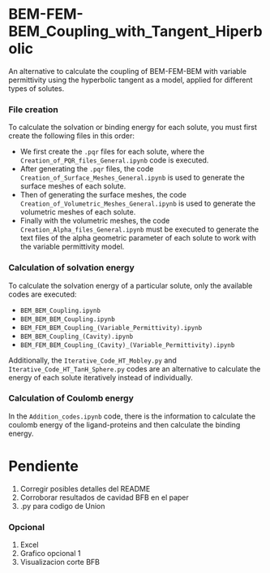 # BEM-FEM-BEM_Coupling_with_Tangent_Hiperbolic
An alternative to calculate the coupling of BEM-FEM-BEM with variable permittivity using the hyperbolic tangent as a model, applied for different types of solutes.

### File creation
To calculate the solvation or binding energy for each solute, you must first create the following files in this order:
- We first create the `.pqr` files for each solute, where the `Creation_of_PQR_files_General.ipynb` code is executed.
- After generating the `.pqr` files, the code `Creation_of_Surface_Meshes_General.ipynb` is used to generate the surface meshes of each solute.
- Then of generating the surface meshes, the code `Creation_of_Volumetric_Meshes_General.ipynb` is used to generate the volumetric meshes of each solute.
- Finally with the volumetric meshes, the code `Creation_Alpha_files_General.ipynb` must be executed to generate the text files of the alpha geometric parameter of each solute to work with the variable permittivity model.

### Calculation of solvation energy
To calculate the solvation energy of a particular solute, only the available codes are executed:
- `BEM_BEM_Coupling.ipynb`
- `BEM_BEM_BEM_Coupling.ipynb`
- `BEM_FEM_BEM_Coupling_(Variable_Permittivity).ipynb`
- `BEM_BEM_Coupling_(Cavity).ipynb`
- `BEM_FEM_BEM_Coupling_(Cavity)_(Variable_Permittivity).ipynb`

Additionally, the `Iterative_Code_HT_Mobley.py` and `Iterative_Code_HT_TanH_Sphere.py` codes are an alternative to calculate the energy of each solute iteratively instead of individually.

### Calculation of Coulomb energy
In the `Addition_codes.ipynb` code, there is the information to calculate the coulomb energy of the ligand-proteins and then calculate the binding energy.

# Pendiente 
1. Corregir posibles detalles del README
2. Corroborar resultados de cavidad BFB en el paper
3. .py para codigo de Union

### Opcional
1. Excel
2. Grafico opcional 1
3. Visualizacion corte BFB
